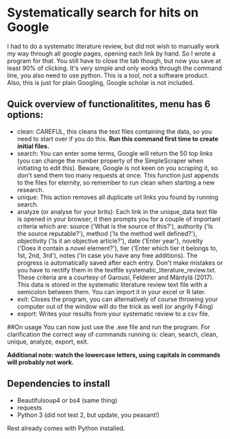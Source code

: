 ﻿# Systematically search for hits on Google

I had to do a systematic literature review, but did not wish to manually work my way through all google pages, opening each link by hand. So I wrote a program for that. You still have to close the tab though, but now you save at least 90% of clicking. It's very simple and only works through the command line, you also need to use python. This is a tool, not a software product. Also, this is just for plain Googling, Google scholar is not included.

## Quick overview of functionalitites, menu has 6 options:
- clean: CAREFUL, this cleans the text files containing the data, so you need to start over if you do this. **Run this command first time to create initial files.**
- search: You can enter some terms, Google will return the 50 top links (you can change the number property of the SimpleScraper when initiating to edit this). Beware, Google is not keen on you scraping it, so don't send them too many requests at once. This function just appends to the files for eternity, so remember to run clean when starting a new research.
- unique: This action removes all duplicate url links you found by running search.
- analyze (or analyse for your brits): Each link in the unique_data text file is opened in your browser, it then prompts you for a couple of important criteria which are: source ('What is the source of this?'), authority ('Is the source reputable?'), method ('Is the method well defined?'), objectivity ('Is it an objective article?'), date ('Enter year'), novelty ('Does it contain a novel element?'), tier ('Enter which tier it belongs to, 1st, 2nd, 3rd'), notes ('In case you have any free additions). The progress is automatically saved after each entry. Don't make mistakes or you have to rectify them in the textfile systematic_literature_review.txt. These criteria are a courtesy of Garousi, Felderer and Mäntylä (2017). This data is stored in the systematic literature review text file with a semicolon between them. You can import it in your excel or R later.
- exit: Closes the program, you can alternatively of course throwing your computer out of the window will do the trick as well (or angrily F4ing)
- export: Writes your results from your systematic review to a csv file.

##On usage
You can now just use the .exe file and run the program. For clarification the correct way of commands running is:
clean, search, clean, unique, analyze, export, exit.

**Additional note: watch the lowercase letters, using capitals in commands will probably not work.**

## Dependencies to install

- Beautifulsoup4 or bs4 (same thing)
- requests
- Python 3 (did not test 2, but update, you peasant!)

Rest already comes with Python installed.

